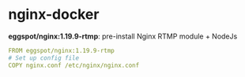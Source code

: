 # nginx-docker

**eggspot/nginx:1.19.9-rtmp**: pre-install Nginx RTMP module + NodeJs
```yaml
FROM eggspot/nginx:1.19.9-rtmp
# Set up config file
COPY nginx.conf /etc/nginx/nginx.conf
```